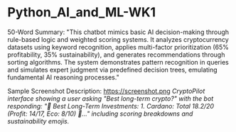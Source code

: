 # Python_AI_and_ML-WK1

50-Word Summary:
"This chatbot mimics basic AI decision-making through rule-based logic and weighted scoring systems. It analyzes cryptocurrency datasets using keyword recognition, applies multi-factor prioritization (65% profitability, 35% sustainability), and generates recommendations through sorting algorithms. The system demonstrates pattern recognition in queries and simulates expert judgment via predefined decision trees, emulating fundamental AI reasoning processes."

Sample Screenshot Description:
https://screenshot.png
*CryptoPilot interface showing a user asking "Best long-term crypto?" with the bot responding: "🔮 Best Long-Term Investments: 1. Cardano: Total 18.2/20 (Profit: 14/17, Eco: 8/10) 🌱..." including scoring breakdowns and sustainability emojis.*
